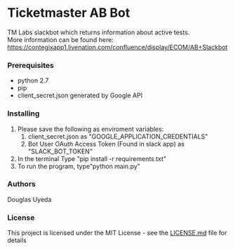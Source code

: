 # Ticketmaster AB Bot
TM Labs slackbot which returns information about active tests.  
More information can be found here: https://contegixapp1.livenation.com/confluence/display/ECOM/AB+Slackbot

### Prerequisites
* python 2.7  
* pip  
* client_secret.json generated by Google API

### Installing
1.  Please save the following as enviroment variables:  
    1.  client_secret.json as "GOOGLE_APPLICATION_CREDENTIALS"  
    2.  Bot User OAuth Access Token (Found in slack app) as "SLACK_BOT_TOKEN"  
2.  In the terminal Type "pip install -r requirements.txt"  
3.  To run the program, type"python main.py"

### Authors
Douglas Uyeda

### License
This project is licensed under the MIT License - see the [LICENSE.md](LICENSE.md) file for details
